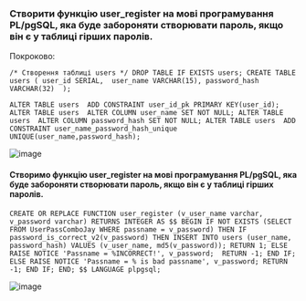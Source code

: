 ### Створити функцію user_register на мові програмування PL/pgSQL, яка буде забороняти створювати пароль, якщо він є у таблиці гірших паролів.
 
Покроково:

 `/* Створення таблиці users */
DROP TABLE IF EXISTS users;
CREATE TABLE users (
	user_id SERIAL, 
	user_name VARCHAR(15),
	password_hash VARCHAR(32) 
);`

`ALTER TABLE users 
    ADD CONSTRAINT user_id_pk
	PRIMARY KEY(user_id);
ALTER TABLE users 
	ALTER COLUMN user_name SET NOT NULL;
ALTER TABLE users 
	ALTER COLUMN password_hash SET NOT NULL;
ALTER TABLE users 
    ADD CONSTRAINT user_name_password_hash_unique
		UNIQUE(user_name,password_hash);`
    
 ![image](https://user-images.githubusercontent.com/56130345/208964402-10183a88-f533-47c3-a319-945abf7dd3f1.png)

#### Створимо функцію user_register на мові програмування PL/pgSQL, яка буде забороняти створювати пароль, якщо він є у таблиці гірших паролів.
 
`CREATE OR REPLACE FUNCTION user_register (v_user_name varchar, v_password varchar)
RETURNS INTEGER
AS $$
BEGIN
IF NOT EXISTS (SELECT FROM UserPassComboJay WHERE passname = v_password) THEN
IF password_is_correct_v2(v_password) THEN
INSERT INTO users (user_name, password_hash)
VALUES (v_user_name, md5(v_password));
RETURN 1;
ELSE
RAISE NOTICE 'Passname = %INCORRECT!', v_password; 
RETURN -1;
END IF;
ELSE
RAISE NOTICE 'Passname = % is bad passname', v_password;
RETURN -1;
END IF;
END;
$$ LANGUAGE plpgsql;`

![image](https://user-images.githubusercontent.com/56130345/208966005-184e799b-61eb-4290-b239-95dae8fd7e45.png)


